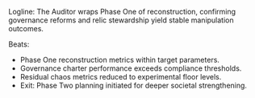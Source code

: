 ﻿---
series: 4
novella: 1
file: S4N1_Epilogue
type: epilogue
pov: Auditor
setting: Room-not-room â€“ phase wrap
word_target_min: 600
word_target_max: 800
status: outline
---
Logline: The Auditor wraps Phase One of reconstruction, confirming governance reforms and relic stewardship yield stable manipulation outcomes.

Beats:
- Phase One reconstruction metrics within target parameters.
- Governance charter performance exceeds compliance thresholds.
- Residual chaos metrics reduced to experimental floor levels.
- Exit: Phase Two planning initiated for deeper societal strengthening.